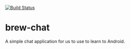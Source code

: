 [![Build Status](https://travis-ci.org/javabrewery/brew-chat.svg?branch=master)](https://travis-ci.org/javabrewery/brew-chat)
# brew-chat
A simple chat application for us to use to learn to Android.
